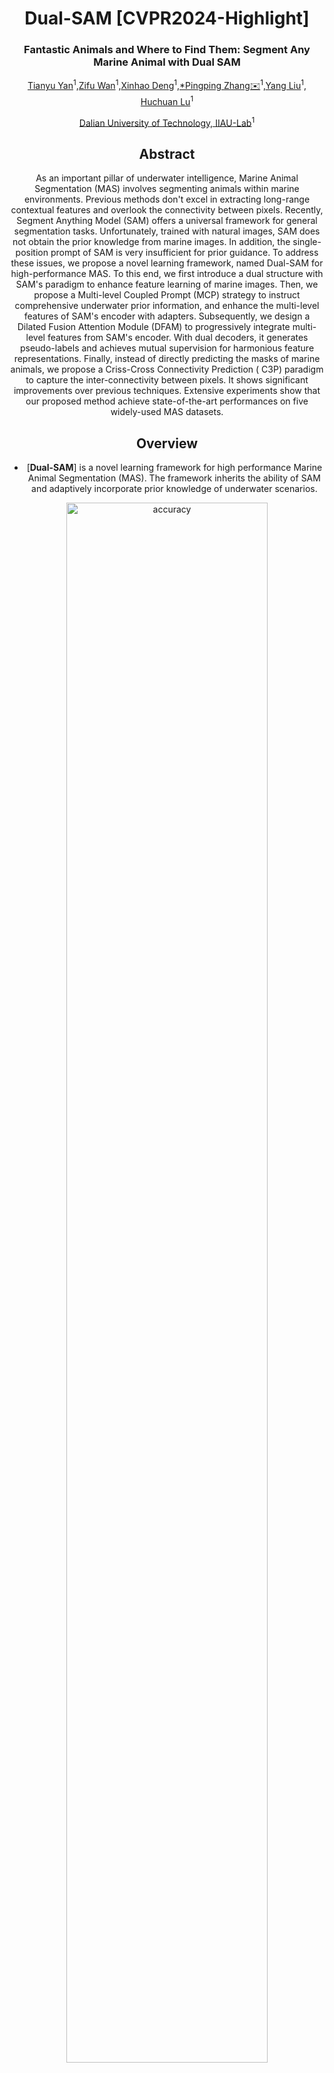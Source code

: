 <div align="center">
<h1>Dual-SAM [CVPR2024-Highlight]</h1>
<h3>Fantastic Animals and Where to Find Them: Segment Any Marine Animal with Dual SAM</h3>

[Tianyu Yan](https://github.com/Drchip61)<sup>1</sup>,[Zifu Wan](https://github.com/Drchip61)<sup>1</sup>,[Xinhao Deng](https://github.com/Drchip61)<sup>1</sup>,[*Pingping Zhang✉️](http://faculty.dlut.edu.cn/zhangpingping/en/index.htm)<sup>1</sup>,[Yang Liu](http://faculty.dlut.edu.cn/liuyang1/zh_CN/index.htm)<sup>1</sup>, [Huchuan Lu](http://faculty.dlut.edu.cn/Huchuan_Lu/zh_CN/index.htm)<sup>1</sup>

[Dalian University of Technology, IIAU-Lab](https://futureschool.dlut.edu.cn/IIAU.htm)<sup>1</sup>


## Abstract

As an important pillar of underwater intelligence, Marine Animal Segmentation (MAS) involves segmenting animals within marine environments. Previous methods don't excel in extracting long-range contextual features and overlook the connectivity between pixels. Recently, Segment Anything Model (SAM) offers a universal framework for general segmentation tasks. Unfortunately, trained with natural images, SAM does not obtain the prior knowledge from marine images. In addition, the single-position prompt of SAM is very insufficient for prior guidance. To address these issues, we propose a novel learning framework, named Dual-SAM for high-performance MAS. To this end, we first introduce a dual structure with SAM's paradigm to enhance feature learning of marine images. Then, we propose a Multi-level Coupled Prompt (MCP) strategy to instruct comprehensive underwater prior information, and enhance the multi-level features of SAM's encoder with adapters. Subsequently, we design a Dilated Fusion Attention Module (DFAM) to progressively integrate multi-level features from SAM's encoder. With dual decoders, it generates pseudo-labels and achieves mutual supervision for harmonious feature representations. Finally, instead of directly predicting the masks of marine animals, we propose a Criss-Cross Connectivity Prediction (
C3P) paradigm to capture the inter-connectivity between pixels. It shows significant improvements over previous techniques. Extensive experiments show that our proposed method achieve state-of-the-art performances on five widely-used MAS datasets.
## Overview

* [**Dual-SAM**] is a novel learning framework for high performance Marine Animal Segmentation (MAS). The framework inherits the ability of SAM and adaptively incorporate prior knowledge of underwater scenarios.

<p align="center">
  <img src="github_show/framework.png" alt="accuracy" width="80%">
</p>

* **Motivation of Our proposed Mehtod**

<p align="center">
  <img src="github_show/motivation.png" alt="arch" width="60%">
</p>

* **Multi-level Coupled Prompt**

<p align="center">
  <img src="github_show/MCP.png" alt="arch" width="60%">
</p>

* **Criss-Cross Connectivity Prediction**

<p align="center">
  <img src="github_show/c3p.png" alt="arch" width="60%">
</p>

* **Dilated Fusion Attention Module**

<p align="center">
  <img src="github_show/dfam.png" alt="arch" width="60%">
</p>


## Main Results

We rely on five public datasets and five evaluation metrics to thoroughly validate our model’s performance.
<p align="center">
  <img src="github_show/res1.png" alt="arch" width="60%">
</p>

<p align="center">
  <img src="github_show/res2.png" alt="arch" width="60%">
</p>



## Getting Started

</div>

### Installation

**step1:Clone the Dual_SAM repository:**

To get started, first clone the Dual_SAM repository and navigate to the project directory:

```bash
git clone https://github.com/Drchip61/Dual_SAM.git
cd Dual_SAM

```

**step2:Environment Setup:**

Dual_SAM recommends setting up a conda environment and installing dependencies via pip. Use the following commands to set up your environment:
#### Create and activate a new conda environment

```bash
conda create -n Dual_SAM
conda activate Dual_SAM
```
#### Install Dependencies.
```bash
pip install -r requirements.txt
```

#### Download pretrained model.
Please put the pretrained [SAM model](https://drive.google.com/file/d/1_oCdoEEu3mNhRfFxeWyRerOKt8OEUvcg/view?usp=share_link) in the Dual-SAM file.

### Model Training and Testing

**Training**
```bash
# Change the hyper parameter in the train_s.py 
python train_s.py
```

**Testing**
```bash
# Change the hyper parameter in the test_y.py 
python test_y.py
```

### Analysis Tools


```bash
# First threshold the prediction mask
python bimap.py
# Then evaluate the perdiction mask
python test_score.py
```

## Citation

```
@inproceedings{
anonymous2024fantastic,
title={Fantastic Animals and Where to Find Them: Segment Any Marine Animal with Dual {SAM}},
author={Pingping Zhang，Tianyu Yan， Yang Liu，Huchuan Lu},
booktitle={Conference on Computer Vision and Pattern Recognition 2024},
year={2024}
}
```
